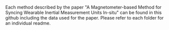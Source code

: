 Each method described by the paper "A Magnetometer-based Method for Syncing Wearable Inertial Measurement Units In-situ" can be found in this github including the data used for the paper. Please refer to each folder for an individual readme.
